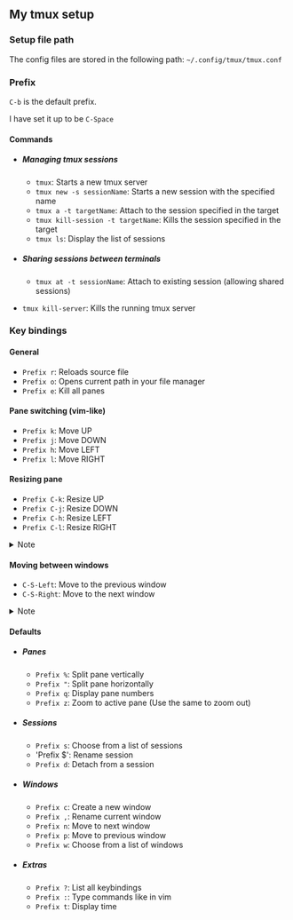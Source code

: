 ## My tmux setup

### Setup file path

The config files are stored in the following path: `~/.config/tmux/tmux.conf`

### Prefix

`C-b` is the default prefix.

I have set it up to be `C-Space`

#### Commands

- ##### Managing tmux sessions
  - `tmux`: Starts a new tmux server
  - `tmux new -s sessionName`: Starts a new session with the specified name
  - `tmux a -t targetName`: Attach to the session specified in the target
  - `tmux kill-session -t targetName`: Kills the session specified in the target
  - `tmux ls`: Display the list of sessions

- ##### Sharing sessions between terminals
  - `tmux at -t sessionName`: Attach to existing session (allowing shared sessions)

- `tmux kill-server`: Kills the running tmux server

### Key bindings

#### General
- `Prefix r`: Reloads source file
- `Prefix o`: Opens current path in your file manager
- `Prefix e`: Kill all panes

#### Pane switching (vim-like)
- `Prefix k`: Move UP
- `Prefix j`: Move DOWN
- `Prefix h`: Move LEFT
- `Prefix l`: Move RIGHT

#### Resizing pane
- `Prefix C-k`: Resize UP
- `Prefix C-j`: Resize DOWN
- `Prefix C-h`: Resize LEFT
- `Prefix C-l`: Resize RIGHT
<details>
  <summary>Note</summary>
  Resize set to 5 units.
</details>

#### Moving between windows
- `C-S-Left`: Move to the previous window
- `C-S-Right`: Move to the next window
<details>
  <summary>Note</summary>
  You don't need to use the `Prefix` with the above key binds.
</details>

#### Defaults

- ##### Panes
  - `Prefix %`: Split pane vertically
  - `Prefix "`: Split pane horizontally
  - `Prefix q`: Display pane numbers
  - `Prefix z`: Zoom to active pane (Use the same to zoom out)

- ##### Sessions
  - `Prefix s`: Choose from a list of sessions
  - 'Prefix $': Rename session
  - `Prefix d`: Detach from a session

- ##### Windows
  - `Prefix c`: Create a new window
  - `Prefix ,`: Rename current window
  - `Prefix n`: Move to next window
  - `Prefix p`: Move to previous window
  - `Prefix w`: Choose from a list of windows

- ##### Extras
  - `Prefix ?`: List all keybindings
  - `Prefix :`: Type commands like in vim
  - `Prefix t`: Display time

